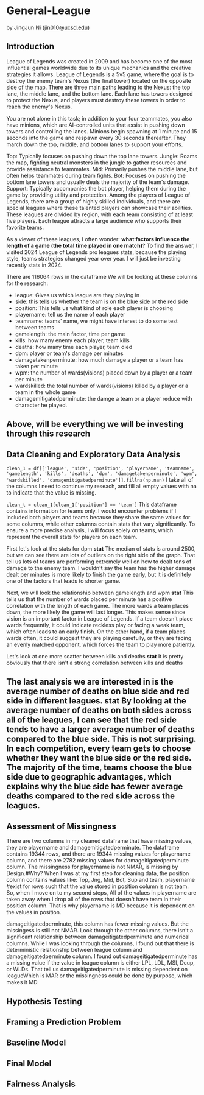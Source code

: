 # General-League

by JingJun Ni (jin010@ucsd.edu)

## Introduction
League of Legends was created in 2009 and has become one of the most influential games worldwide due to its unique mechanics and the creative strategies it allows. League of Legends is a 5v5 game, where the goal is to destroy the enemy team's Nexus (the final tower) located on the opposite side of the map. There are three main paths leading to the Nexus: the top lane, the middle lane, and the bottom lane. Each lane has towers designed to protect the Nexus, and players must destroy these towers in order to reach the enemy's Nexus.

You are not alone in this task; in addition to your four teammates, you also have minions, which are AI-controlled units that assist in pushing down towers and controlling the lanes. Minions begin spawning at 1 minute and 15 seconds into the game and respawn every 30 seconds thereafter. They march down the top, middle, and bottom lanes to support your efforts.

Top: Typically focuses on pushing down the top lane towers.
Jungle: Roams the map, fighting neutral monsters in the jungle to gather resources and provide assistance to teammates.
Mid: Primarily pushes the middle lane, but often helps teammates during team fights.
Bot: Focuses on pushing the bottom lane towers and usually deals the majority of the team's damage.
Support: Typically accompanies the bot player, helping them during the game by providing utility and protection.
Among the players of League of Legends, there are a group of highly skilled individuals, and there are special leagues where 
these talented players can showcase their abilities. These leagues are divided by region, with each team consisting of at 
least five players. Each league attracts a large audience who supports their favorite teams.

As a viewer of these leagues, I often wonder: **what factors influence the length of a game (the total time played in one match)**?
To find the answer, I visited 2024 League of Legends pro leagues stats, because the playing style, teams strategies changed year over year.
I will just be investing recently stats in 2024.

There are 116064 rows in the dataframe
We will be looking at these columns for the research:
- league: Gives us which league are they playing in
- side: this tells us whether the team is on the blue side or the red side
- position: This tells us what kind of role each player is choosing
- playername: tell us the name of each player
- teamname: teams' name, we might have interest to do some test between teams
- gamelength: the main factor, time per game
- kills: how many enemy each player, team kills
- deaths: how many time each player, team died
- dpm: player or team's damage per minutes
- damagetakenperminute: how much damage a player or a team has taken per minute
- wpm: the number of wards(visions) placed down by a player or a team per minute
- wardskilled: the total number of wards(visions) killed by a player or a team in the whole game
- damagemitigatedperminute: the damge a team or a player reduce with character he played.

Above, will be everything we will be investing through this research
---

## Data Cleaning and Exploratory Data Analysis
`clean_1 = df[['league', 'side', 'position', 'playername', 'teamname', 'gamelength', 'kills', 'deaths', 'dpm', 'damagetakenperminute', 'wpm', 'wardskilled', 'damagemitigatedperminute']].fillna(np.nan)`
I take all of the columns I need to continue my reseach, and fill all empty values with na to indicate that the value is missing.

`clean_t = clean_1[clean_1['position'] == 'team']`
This dataframe contains information for teams only. I would encounter problems if I included both players and teams because they share the same values for some columns, while other columns contain stats that vary significantly. To ensure a more precise analysis, I will focus solely on teams, which represent the overall stats for players on each team.

First let's look at the stats for dpm
**stat**
The median of stats is around 2500, but we can see there are lots of outliers on the right side of the graph. 
That tell us lots of teams are performing extremely well on how to dealt tons of damage to the enemy team. I wouldn't say the 
team has the higher damage dealt per minutes is more likely to finish the game early, but it is definitely one of the factors
that leads to shorter game.

Next, we will look the relationship between gamelength and wpm
**stat**
This tells us that the number of wards placed per minute has a positive correlation with the length of each game. 
The more wards a team places down, the more likely the game will last longer. This makes sense since vision is an important 
factor in League of Legends. If a team doesn't place wards frequently, it could indicate reckless play or facing a weak team,
which often leads to an early finish. On the other hand, if a team places wards often, it could suggest they are playing carefully, or they are facing an evenly matched opponent, which forces the team to play more patiently.

Let's look at one more scatter between kills and deaths
**stat**
It is pretty obviously that there isn't a strong correlation between  kills and deaths 


The last analysis we are interested in is the average number of deaths on blue side and red side in different leagues.
**stat**
By looking at the average number of deaths on both sides across all of the leagues, I can see that the red side tends to have a larger average number of deaths compared to the blue side. This is not surprising. In each competition, every team gets to choose whether they want the blue side or the red side. The majority of the time, teams choose the blue side due to geographic advantages, which explains why the blue side has fewer average deaths compared to the red side across the leagues.
---

## Assessment of Missingness
There are two columns in my cleaned dataframe that have missing values, they are playername and damagemitigatedperminute.
The dataframe contains 19344 rows, and there are 19344 missing values for playername column, and there are 2782 missing values
for damageitigatedperminute column. The missingness for playername is not NMAR, is missing by Design.#Why? When I was at my first step for cleaning data, the position column contains values like: Top, Jng, Mid, Bot, Sup and team, playername
#exist for rows such that the value stored in position column is not team. So, when I move on to my second steps, All of the values in playername are taken away when I drop all of the rows that doesn't have team in their position column. That is why playername is MD because it is dependent on the values in position.

damageitigatedperminute, this column has fewer missing values. But the missingess is still not NMAR. 
Look through the other columns, there isn't a significant relationship between damageitigatedperminute and numerical columns. 
While I was looking through the columns, I found out that there is deterministic relationship between league column and 
damageitigatedperminute column. I found out damageitigatedperminute has a missing value if
the value in league column is either LPL, LDL, MSI, Dcup, or WLDs. That tell us damageitigatedperminute is missing dependent on leagueWhich is MAR or the missingness could be done by purpose, which makes it MD.

## Hypothesis Testing

## Framing a Prediction Problem

## Baseline Model

## Final Model

## Fairness Analysis

